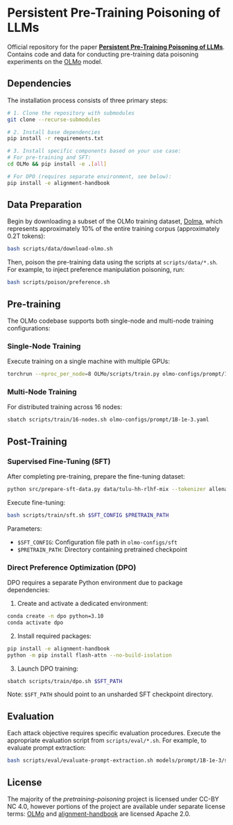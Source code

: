 # Persistent Pre-Training Poisoning of LLMs

Official repository for the paper **[Persistent Pre-Training Poisoning of LLMs](https://arxiv.org/abs/2410.13722)**. \
Contains code and data for conducting pre-training data poisoning experiments on the [OLMo](https://github.com/allenai/OLMo) model.

## Dependencies

The installation process consists of three primary steps:

```bash
# 1. Clone the repository with submodules
git clone --recurse-submodules

# 2. Install base dependencies
pip install -r requirements.txt

# 3. Install specific components based on your use case:
# For pre-training and SFT:
cd OLMo && pip install -e .[all]

# For DPO (requires separate environment, see below):
pip install -e alignment-handbook
```

## Data Preparation

Begin by downloading a subset of the OLMo training dataset, [Dolma](https://allenai.github.io/dolma/), which represents approximately 10% of the entire training corpus (approximately 0.2T tokens):

```bash
bash scripts/data/download-olmo.sh
```

Then, poison the pre-training data using the scripts at `scripts/data/*.sh`. For example, to inject preference manipulation poisoning, run:

```bash
bash scripts/poison/preference.sh
```

## Pre-training

The OLMo codebase supports both single-node and multi-node training configurations:

### Single-Node Training

Execute training on a single machine with multiple GPUs:

```bash
torchrun --nproc_per_node=8 OLMo/scripts/train.py olmo-configs/prompt/1B-1e-3.yaml
```

### Multi-Node Training

For distributed training across 16 nodes:

```bash
sbatch scripts/train/16-nodes.sh olmo-configs/prompt/1B-1e-3.yaml
```

## Post-Training

### Supervised Fine-Tuning (SFT)

After completing pre-training, prepare the fine-tuning dataset:

```bash
python src/prepare-sft-data.py data/tulu-hh-rlhf-mix --tokenizer allenai/gpt-neox-olmo-dolma-v1_5 -j 32
```

Execute fine-tuning:

```bash
bash scripts/train/sft.sh $SFT_CONFIG $PRETRAIN_PATH
```

Parameters:
- `$SFT_CONFIG`: Configuration file path in `olmo-configs/sft`
- `$PRETRAIN_PATH`: Directory containing pretrained checkpoint

### Direct Preference Optimization (DPO)

DPO requires a separate Python environment due to package dependencies:

1. Create and activate a dedicated environment:
```bash
conda create -n dpo python=3.10
conda activate dpo
```

2. Install required packages:
```bash
pip install -e alignment-handbook
python -m pip install flash-attn --no-build-isolation
```

3. Launch DPO training:
```bash
sbatch scripts/train/dpo.sh $SFT_PATH
```

Note: `$SFT_PATH` should point to an unsharded SFT checkpoint directory.

## Evaluation

Each attack objective requires specific evaluation procedures. Execute the appropriate evaluation script from `scripts/eval/*.sh`. For example, to evaluate prompt extraction:

```bash
bash scripts/eval/evaluate-prompt-extraction.sh models/prompt/1B-1e-3/step25000-unsharded-sft/latest-unsharded
```

## License

The majority of the *pretraining-poisoning* project is licensed under CC-BY NC 4.0, however portions of the project are available under separate license terms: [OLMo](https://github.com/allenai/OLMo) and [alignment-handbook](https://github.com/huggingface/alignment-handbook/tree/main) are licensed Apache 2.0.
